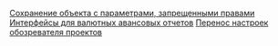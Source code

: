 [Сохранение объекта с параметрами, запрещенными правами](Сохранение%20объекта%20с%20параметрами,%20запрещенными%20правами.md)
[Интерфейсы для валютных авансовых отчетов](Интерфейсы%20для%20валютных%20авансовых%20отчетов.md)
[Перенос настроек обозревателя проектов](Перенос%20настроек%20обозревателя%20проектов.md)

